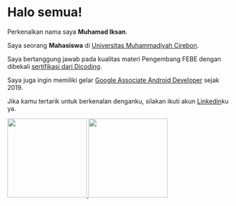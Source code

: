 # Halo semua! 

Perkenalkan nama saya **Muhamad Iksan**.

Saya seorang **Mahasiswa** di [Universitas Muhammadiyah Cirebon](https://www.umc.ac.id/).

Saya bertanggung jawab pada kualitas materi Pengembang FEBE dengan dibekali [sertifikasi dari Dicoding](https://www.dicoding.com/).

Saya juga ingin memiliki gelar [Google Associate Android Developer](https://www.credential.net/h5deoi5h) sejak 2019.

Jika kamu tertarik untuk berkenalan denganku, silakan ikuti akun [Linkedin](https://www.linkedin.com/in/muhamad-iksan-6a9a88232/)ku ya.

<p align="left">
<a href="https://github.com/MuhamadIksan123">
  <img height="180em" src="https://github-readme-stats-eight-theta.vercel.app/api?username=MuhamadIksan123&show_icons=true&theme=algolia&include_all_commits=true&count_private=true"/>
  <img height="180em" src="https://github-readme-stats-eight-theta.vercel.app/api/top-langs/?username=MuhamadIksan123&layout=compact&langs_count=8&theme=algolia"/>
</a>
</p>

